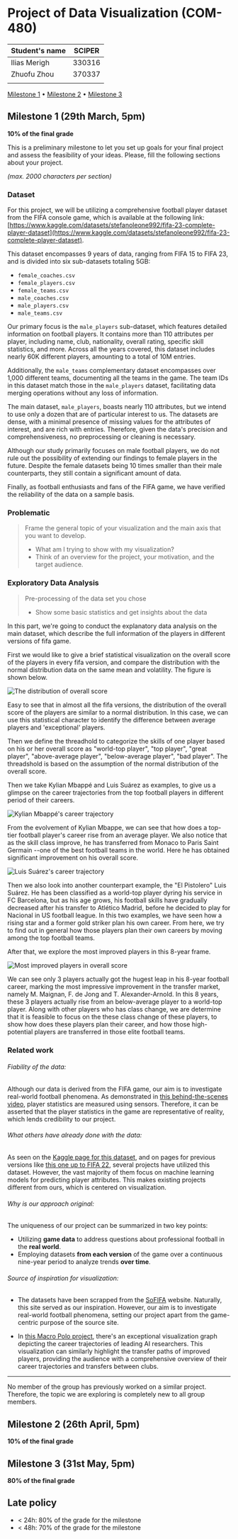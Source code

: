 # Project of Data Visualization (COM-480)

| Student's name | SCIPER |
| -------------- | ------ |
| Ilias Merigh | 330316 |
| Zhuofu Zhou | 370337|
| | |

[Milestone 1](#milestone-1) • [Milestone 2](#milestone-2) • [Milestone 3](#milestone-3)

## Milestone 1 (29th March, 5pm)

**10% of the final grade**

This is a preliminary milestone to let you set up goals for your final project and assess the feasibility of your ideas.
Please, fill the following sections about your project.

*(max. 2000 characters per section)*

### Dataset

For this project, we will be utilizing a comprehensive football player dataset from the FIFA console game, which is available at the following link: [https://www.kaggle.com/datasets/stefanoleone992/fifa-23-complete-player-dataset](https://www.kaggle.com/datasets/stefanoleone992/fifa-23-complete-player-dataset). 

This dataset encompasses 9 years of data, ranging from FIFA 15 to FIFA 23, and is divided into six sub-datasets totaling 5GB:

- `female_coaches.csv`
- `female_players.csv`
- `female_teams.csv`
- `male_coaches.csv`
- `male_players.csv`
- `male_teams.csv`

Our primary focus is the `male_players` sub-dataset, which features detailed information on football players. It contains more than 110 attributes per player, including name, club, nationality, overall rating, specific skill statistics, and more. Across all the years covered, this dataset includes nearly 60K different players, amounting to a total of 10M entries.

Additionally, the `male_teams` complementary dataset encompasses over 1,000 different teams, documenting all the teams in the game. The team IDs in this dataset match those in the `male_players` dataset, facilitating data merging operations without any loss of information.

The main dataset, `male_players`, boasts nearly 110 attributes, but we intend to use only a dozen that are of particular interest to us. The datasets are dense, with a minimal presence of missing values for the attributes of interest, and are rich with entries. Therefore, given the data's precision and comprehensiveness, no preprocessing or cleaning is necessary. 

Although our study primarily focuses on male football players, we do not rule out the possibility of extending our findings to female players in the future. Despite the female datasets being 10 times smaller than their male counterparts, they still contain a significant amount of data.

Finally, as football enthusiasts and fans of the FIFA game, we have verified the reliability of the data on a sample basis.


### Problematic

> Frame the general topic of your visualization and the main axis that you want to develop.
> - What am I trying to show with my visualization?
> - Think of an overview for the project, your motivation, and the target audience.

### Exploratory Data Analysis

> Pre-processing of the data set you chose
> - Show some basic statistics and get insights about the data

In this part, we're going to conduct the explanatory data analysis on the main dataset, which describe the full information of the players in different versions of fifa game. 

First we would like to give a brief statistical visualization on the overall score of the players in every fifa version, and compare the distribution with the normal distribution data on the same mean and volatility. The figure is shown below.


![The distribution of overall score](/figure/FIFA_score_distribution.png)

Easy to see that in almost all the fifa versions, the distribution of the overall score of the players are similar to a normal distribution. In this case, we can use this statistical character to identify the difference between average players and 'exceptional' players. 

Then we define the threadhold to categorize the skills of one player based on his or her overall score as "world-top player", "top player", "great player", "above-average player", "below-average player", "bad player". The threadshold is based on the assumption of the normal distribution of the overall score.

Then we take Kylian Mbappé and Luis Suárez as examples, to give us a glimpse on the career trajectories from the top football players in different period of their careers.

![Kylian Mbappé's career trajectory](/figure/mbappe.jpg)

From the evolvement of Kylian Mbappe, we can see that how does a top-tier football player's career rise from an average player. We also notice that as the skill class improve, he has transferred from Monaco to Paris Saint Germain --one of the best football teams in the world. Here he has obtained significant improvement on his overall score. 

![Luis Suárez's career trajectory](/figure/Suarez.jpg)

Then we also look into another counterpart example, the "El Pistolero"  Luis Suárez. He has been classified as a world-top player dyring his service in FC Barcelona, but as his age grows, his football skills have gradually decreased after his transfer to Atlético Madrid, before he decided to play for Nacional in US football league. In this two examples, we have seen how a rising star and a former gold striker plan his own career. From here, we try to find out in general how those players plan their own careers by moving among the top football teams.

After that, we explore the most improved players in this 8-year frame.

![Most improved players in overall score](/figure/Most_improved_players.png)

We can see only 3 players actually got the hugest leap in his 8-year football career, marking the most impressive improvement in the transfer market, namely M. Maignan, F. de Jong and T. Alexander-Arnold. In this 8 years, these 3 players actually rise from an below-average player to a world-top player. Along with other players who has class change, we are determine that it is feasible to focus on the these class change of these players, to show how does these players plan their career, and how those high-potential players are transferred in those elite football teams.

### Related work

###### Fiability of the data:

Although our data is derived from the FIFA game, our aim is to investigate real-world football phenomena. As demonstrated in [this behind-the-scenes video](https://www.youtube.com/watch?v=yCR6STInuqk&t=131s), player statistics are measured using sensors. Therefore, it can be asserted that the player statistics in the game are representative of reality, which lends credibility to our project. 

###### What others have already done with the data:

As seen on the [Kaggle page for this dataset](https://www.kaggle.com/datasets/stefanoleone992/fifa-23-complete-player-dataset/code), and on pages for previous versions like [this one up to FIFA 22](https://www.kaggle.com/datasets/stefanoleone992/fifa-22-complete-player-dataset/code), several projects have utilized this dataset. However, the vast majority of them focus on machine learning models for predicting player attributes. This makes existing projects different from ours, which is centered on visualization.

###### Why is our approach original:

The uniqueness of our project can be summarized in two key points:

- Utilizing **game data** to address questions about professional football in the **real world**.
- Employing datasets **from each version** of the game over a continuous nine-year period to analyze trends **over time**.

###### Source of inspiration for visualization:

- The datasets have been scrapped from the [SoFIFA](https://sofifa.com/) website. Naturally, this site served as our inspiration. However, our aim is to investigate real-world football phenomena, setting our project apart from the game-centric purpose of the source site.

- In [this Macro Polo project](https://macropolo.org/digital-projects/the-global-ai-talent-tracker/), there's an exceptional visualization graph depicting the career trajectories of leading AI researchers. This visualization can similarly highlight the transfer paths of improved players, providing the audience with a comprehensive overview of their career trajectories and transfers between clubs.

---

No member of the group has previously worked on a similar project. Therefore, the topic we are exploring is completely new to all group members.


## Milestone 2 (26th April, 5pm)

**10% of the final grade**


## Milestone 3 (31st May, 5pm)

**80% of the final grade**


## Late policy

- < 24h: 80% of the grade for the milestone
- < 48h: 70% of the grade for the milestone

